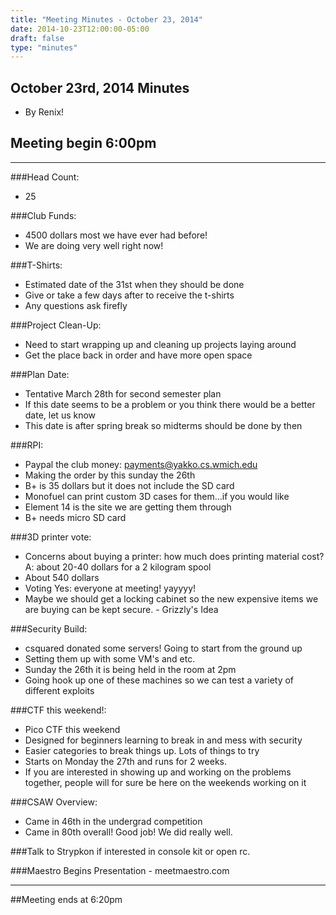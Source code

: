 ```yaml
---
title: "Meeting Minutes - October 23, 2014"
date: 2014-10-23T12:00:00-05:00
draft: false
type: "minutes"
---
```


## October 23rd, 2014 Minutes
* By Renix!

## Meeting begin 6:00pm

 - - -

###Head Count:
* 25

###Club Funds:
* 4500 dollars most we have ever had before!
* We are doing very well right now! 

###T-Shirts:
* Estimated date of the 31st when they should be done
* Give or take a few days after to receive the t-shirts
* Any questions ask firefly

###Project Clean-Up:
* Need to start wrapping up and cleaning up projects laying around
* Get the place back in order and have more open space

###Plan Date:
* Tentative March 28th for second semester plan
* If this date seems to be a problem or you think there would be a better date, let us know
* This date is after spring break so midterms should be done by then

###RPI:
* Paypal the club money: payments@yakko.cs.wmich.edu
* Making the order by this sunday the 26th
* B+ is 35 dollars but it does not include the SD card
* Monofuel can print custom 3D cases for them...if you would like
* Element 14 is the site we are getting them through
* B+ needs micro SD card

###3D printer vote:
* Concerns about buying a printer: how much does printing material cost? A: about 20-40 dollars for a 2 kilogram spool
* About 540 dollars
* Voting Yes: everyone at meeting! yayyyy!
* Maybe we should get a locking cabinet so the new expensive items we are buying can be kept secure. - Grizzly's Idea

###Security Build:
* csquared donated some servers! Going to start from the ground up
* Setting them up with some VM's and etc.
* Sunday the 26th it is being held in the room at 2pm
* Going hook up one of these machines so we can test a variety of different exploits

###CTF this weekend!:
* Pico CTF this weekend
* Designed for beginners learning to break in and mess with security
* Easier categories to break things up. Lots of things to try
* Starts on Monday the 27th and runs for 2 weeks.
* If you are interested in showing up and working on the problems together, people will for sure be here on the weekends working on it

###CSAW Overview:
* Came in 46th in the undergrad competition
* Came in 80th overall! Good job! We did really well.

###Talk to Strypkon if interested in console kit or open rc.

###Maestro Begins Presentation - meetmaestro.com

- - - 

##Meeting ends at 6:20pm

